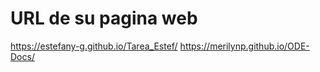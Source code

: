 #  URL de su pagina web
https://estefany-g.github.io/Tarea_Estef/
https://merilynp.github.io/ODE-Docs/

